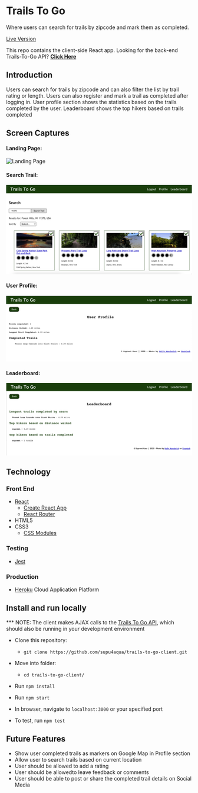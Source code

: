 # Trails To Go

Where users can search for trails by zipcode and mark them as completed.

<a href="https://trails-to-go-client.mesupi.vercel.app/" target="_blank">Live Version</a>

This repo contains the client-side React app. Looking for the back-end Trails-To-Go API? **[Click Here](https://github.com/supu4aqua/trails-to-go-server.git)**

## Introduction

Users can search for trails by zipcode and can also filter the list by trail rating or length.
Users can also register and mark a trail as completed after logging in.
User profile section shows the statistics based on the trails completed by the user.
Leaderboard shows the top hikers based on trails completed

## Screen Captures

#### Landing Page:

![Landing Page](Landing.jpg)

#### Search Trail:

![Search Trail](SearchTrail.jpg)

#### User Profile:

![Profile](Profile.jpg)

#### Leaderboard:

![Leaderboard](Leaderboard.jpg)

## Technology

### Front End

- [React](https://reactjs.org/)
  - [Create React App](https://reactjs.org/docs/create-a-new-react-app.html)
  - [React Router](https://reacttraining.com/react-router/)
- HTML5
- CSS3
  - [CSS Modules](https://github.com/css-modules/css-modules)

### Testing

- [Jest](https://jestjs.io/en/)

### Production

- [Heroku](https://www.heroku.com/) Cloud Application Platform

## Install and run locally

\*\*\* NOTE: The client makes AJAX calls to the [Trails To Go API](https://github.com/supu4aqua/trails-to-go-server.git), which should also be running in your development environment

- Clone this repository:
  - `git clone https://github.com/supu4aqua/trails-to-go-client.git`
- Move into folder:
  - `cd trails-to-go-client/`
- Run `npm install`
- Run `npm start`
- In browser, navigate to `localhost:3000` or your specified port

- To test, run `npm test`

## Future Features

- Show user completed trails as markers on Google Map in Profile section
- Allow user to search trails based on current location
- User should be allowed to add a rating
- User should be allowedto leave feedback or comments
- User should be able to post or share the completed trail details on Social Media
